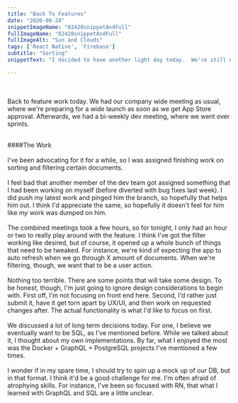 ```yaml
---
title: "Back To Features"
date: "2020-08-24"
snippetImageName: "82420snippetAndFull"
fullImageName: "82420snippetAndFull"
fullImageAlt: "Sun and Clouds"
tags: ['React Native', 'Firebase']
subtitle: "Sorting"
snippetText: "I decided to have another light day today.  We're still not getting much feedback from UX as to any crashing and breaking bugs, and to be honest, I know that once we release this week and start trying to build a userbase, things will get crazy.  So, no feature work for me today."

---
```

<br>
<br>
Back to feature work today.  We had our company wide meeting as usual, where we're preparing for a wide launch as soon as we get App Store approval.  Afterwards, we had a bi-weekly dev meeting, where we went over sprints.
<br>
<br>

####The Work
<br>
<br>
I've been advocating for it for a while, so I was assigned finishing work on sorting and filtering certain documents.
<br>
<br>
I feel bad that another member of the dev team got assigned something that I had been working on myself (before diverted with bug fixes last week).  I did push my latest work and pinged him the branch, so hopefully that helps him out.  I think I'd appreciate the same, so hopefully it doesn't feel for him like <em>my</em> work was dumped on him.
<br>
<br>
The combined meetings took a few hours, so for tonight, I only had an hour or two to really play around with the feature.  I think I've got the filter working like desired, but of course, it opened up a whole bunch of things that need to be tweaked.  For instance, we're kind of expecting the app to auto refresh when we go through X amount of documents.  When we're filtering, though, we want that to be a user action.
<br>
<br>
Nothing too terrible.  There are some points that will take some design.  To be honest, though, I'm just going to ignore design considerations to begin with.  First off, I'm not focusing on front end here.  Second, I'd rather just submit it, have it get torn apart by UX/UI, and then work on requested changes after.  The actual functionality is what I'd like to focus on first.
<br>
<br>
We discussed a lot of long term decisions today.  For one, I believe we eventually want to be SQL, as I've mentioned before.  While we talked about it, I thought about my own implementations.  By far, what I enjoyed the most was the Docker + GraphQL + PostgreSQL projects I've mentioned a few times.
<br>
<br>
I wonder if in my spare time, I should try to spin up a mock up of our DB, but in that format.  I think it'd be a good challenge for me.  I'm often afraid of atrophying skills.  For instance, I've been so focused with RN, that what I learned with GraphQL and SQL are a little unclear.
<br>
<br>

